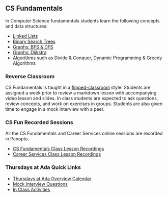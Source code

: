 ## CS Fundamentals

In Computer Science fundamentals students learn the following concepts and data structures:

- [Linked Lists](../02-linked-lists/01-linked-lists.md)
- [Binary Search Trees](../03-Binary-Search-Trees/01-Ordered-Collections-Of-Data.md)
- [Graphs: BFS & DFS](../08-graphs/01-graphs.md)
- [Graphs: Dijkstra](../09-graphs-p2/01-graphs-review.md)
- [Algorithms](../07-algorithms/algorithms.md) such as Divide & Conquer, Dynamic Programming & Greedy Algorithms

### Reverse Classroom

CS Fundamentals is taught in a [flipped-classroom](https://omerad.msu.edu/index.php?option=com_content&view=article&id=162:what-why-and-how-to-implement-a-flipped-classroom-model&catid=27:teaching) style. Students are assigned a week prior to review a markdown lesson with accompanying video lesson and slides. In class students are expected to ask questions, review concepts, and work on exercises in groups. Students are also given time to engage in a mock interview with a peer.

### CS Fun Recorded Sessions

All the CS Fundamentals and Career Services online sessions are recorded in Panopto.

- [CS Fundamentals Class Lesson Recordings](https://adaacademy.hosted.panopto.com/Panopto/Pages/Sessions/List.aspx#folderID=%228419e18e-9305-4b6a-8500-af0b01332bda%22)
- [Career Services Class Lesson Recordings](https://adaacademy.hosted.panopto.com/Panopto/Pages/Sessions/List.aspx#folderID=%228419e18e-9305-4b6a-8500-af0b01332bda%22)


### Thursdays at Ada Quick Links
- [Thursdays at Ada Overview Calendar](https://drive.google.com/file/d/1iQuNpFJ73xROlf-PZevYyWR_x1ZFImbk/view?usp=sharing)
- [Mock Interview Questions](https://replit.com/@adadev?path=folder/CS%20Fun/CS%20Fun%20Mock%20Interview%20Problems)
- [In Class Activities](https://replit.com/@adadev?path=folder/CS%20Fun/CS%20Fun%20Activities)